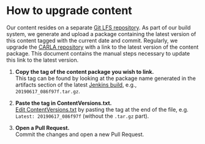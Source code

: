 <h1>How to upgrade content</h1>

Our content resides on a separate [Git LFS repository][contentrepolink]. As part
of our build system, we generate and upload a package containing the latest
version of this content tagged with the current date and commit. Regularly, we
upgrade the [CARLA repository][carlarepolink] with a link to the latest version
of the content package. This document contains the manual steps necessary to
update this link to the latest version.

1. **Copy the tag of the content package you wish to link.**<br>
   This tag can be found by looking at the package name generated in the
   artifacts section of the latest [Jenkins build][jenkinslink], e.g.,
   `20190617_086f97f.tar.gz`.

2. **Paste the tag in ContentVersions.txt.**<br>
   [Edit ContentVersions.txt][cvlink] by pasting the tag at the end of the file,
   e.g. `Latest: 20190617_086f97f` (without the `.tar.gz` part).

3. **Open a Pull Request.**<br>
   Commit the changes and open a new Pull Request.

[contentrepolink]: https://bitbucket.org/carla-simulator/carla-content
[carlarepolink]: https://github.com/carla-simulator/carla
[jenkinslink]: http://35.181.165.160:8080/blue/organizations/jenkins/carla-content/activity
[cvlink]: https://github.com/carla-simulator/carla/edit/master/Util/ContentVersions.txt
